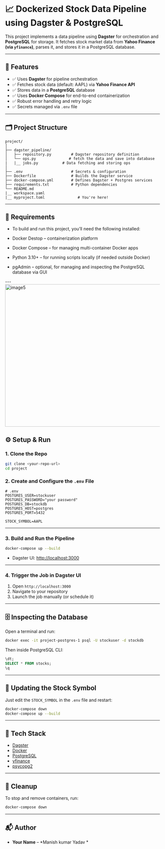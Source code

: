 
# 📈 Dockerized Stock Data Pipeline using Dagster & PostgreSQL

This project implements a data pipeline using **Dagster** for orchestration and **PostgreSQL** for storage. It fetches stock market data from **Yahoo Finance (via `yfinance`)**, parses it, and stores it in a PostgreSQL database.

---

## 🚀 Features

- ✅ Uses **Dagster** for pipeline orchestration
- ✅ Fetches stock data (default: AAPL) via **Yahoo Finance API**
- ✅ Stores data in a **PostgreSQL** database
- ✅ Uses **Docker Compose** for end-to-end containerization
- ✅ Robust error handling and retry logic
- ✅ Secrets managed via `.env` file

---

## 🗂️ Project Structure

```
project/
│
├── dagster_pipeline/
│   ├── repository.py         # Dagster repository definition
│   └── ops.py               # fetch the data and save into database 
|   |__ jobs.py           # Data fetching and storing ops
│
├── .env                      # Secrets & configuration
├── Dockerfile                # Builds the Dagster service
├── docker-compose.yml        # Defines Dagster + Postgres services
├── requirements.txt          # Python dependencies
└── README.md
|__ workspace.yaml
|__ myproject.toml               # You're here!
```

---

## 🧪 Requirements

- To build and run this project, you’ll need the following installed:

- Docker Destop – containerization platform

- Docker Compose – for managing multi-container Docker apps

- Python 3.10+ – for running scripts locally (if needed outside Docker)

- pgAdmin – optional, for managing and inspecting the PostgreSQL database via GUI

---<img width="951" height="463" alt="image5" src="https://github.com/user-attachments/assets/cbe9a97c-eebc-48fa-a047-f9ca8f755758" />


## ⚙️ Setup & Run

### 1. Clone the Repo

```bash
git clone <your-repo-url>
cd project
```

### 2. Create and Configure the `.env` File

```env
# .env
POSTGRES_USER=stockuser
POSTGRES_PASSWORD="your password"
POSTGRES_DB=stockdb
POSTGRES_HOST=postgres
POSTGRES_PORT=5432

STOCK_SYMBOL=AAPL
```

---

### 3. Build and Run the Pipeline

```bash
docker-compose up --build
```

- Dagster UI: [http://localhost:3000](http://localhost:3000)

---

### 4. Trigger the Job in Dagster UI

1. Open `http://localhost:3000`
2. Navigate to your repository
3. Launch the job manually (or schedule it)

---

## 🗄️ Inspecting the Database

Open a terminal and run:

```bash
docker exec -it project-postgres-1 psql -U stockuser -d stockdb
```

Then inside PostgreSQL CLI:

```sql
\dt;
SELECT * FROM stocks;
\q
```

---

## 🔄 Updating the Stock Symbol

Just edit the `STOCK_SYMBOL` in the `.env` file and restart:

```bash
docker-compose down
docker-compose up --build
```

---

## 📌 Tech Stack

- [Dagster](https://dagster.io/)
- [Docker](https://www.docker.com/)
- [PostgreSQL](https://www.postgresql.org/)
- [yfinance](https://pypi.org/project/yfinance/)
- [psycopg2](https://pypi.org/project/psycopg2/)

---

## 🧹 Cleanup

To stop and remove containers, run:

```bash
docker-compose down
```

---

## 📬 Author

- **Your Name** – *Manish kumar Yadav *


